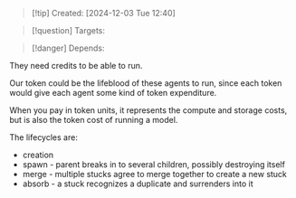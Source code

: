 
>[!tip] Created: [2024-12-03 Tue 12:40]

>[!question] Targets: 

>[!danger] Depends: 

They need credits to be able to run.

Our token could be the lifeblood of these agents to run, since each token would give each agent some kind of token expenditure.

When you pay in token units, it represents the compute and storage costs, but is also the token cost of running a model.

The lifecycles are:
- creation
- spawn - parent breaks in to several children, possibly destroying itself
- merge - multiple stucks agree to merge together to create a new stuck
- absorb - a stuck recognizes a duplicate and surrenders into it